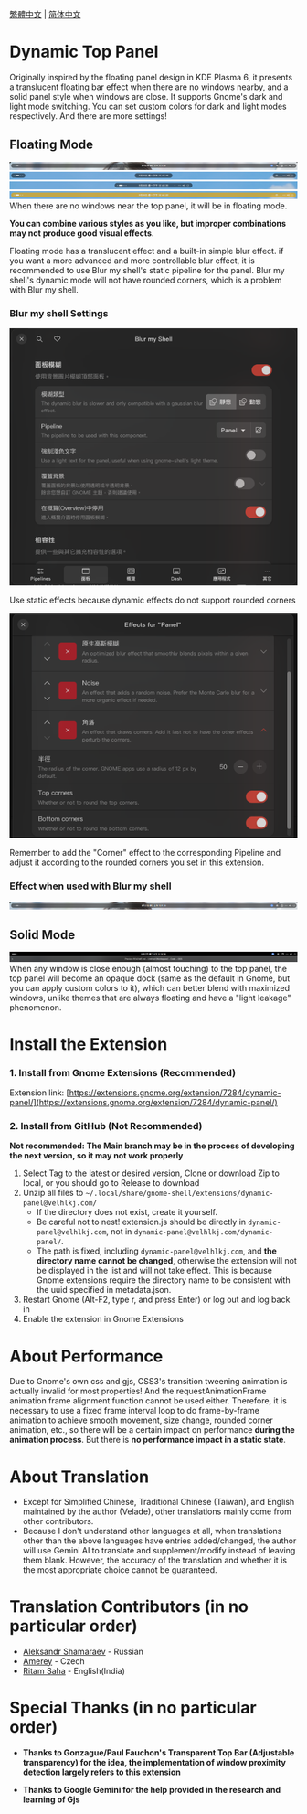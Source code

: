 [繁體中文](README.md) | [简体中文](README-cn.md) 

# Dynamic Top Panel

Originally inspired by the floating panel design in KDE Plasma 6, it presents a translucent floating bar effect when there are no windows nearby, and a solid panel style when windows are close. It supports Gnome's dark and light mode switching. You can set custom colors for dark and light modes respectively. And there are more settings!

## Floating Mode
![Floating Mode](readme_images/transparent.png)
![Floating Mode](readme_images/transparent_area.png)
![Floating Mode](readme_images/transparent_auto_width.png)
![Floating Mode](readme_images/transparent_color.png)
When there are no windows near the top panel, it will be in floating mode.

**You can combine various styles as you like, but improper combinations may not produce good visual effects.**

Floating mode has a translucent effect and a built-in simple blur effect. if you want a more advanced and more controllable blur effect, it is recommended to use Blur my shell's static pipeline for the panel. Blur my shell's dynamic mode will not have rounded corners, which is a problem with Blur my shell.
### Blur my shell Settings
![Blur my shell Settings](readme_images/bms_settings1.png)

Use static effects because dynamic effects do not support rounded corners

![Blur my shell Pipeline Settings](readme_images/bms_settings2.png)

Remember to add the "Corner" effect to the corresponding Pipeline and adjust it according to the rounded corners you set in this extension.
### Effect when used with Blur my shell
![Floating effect with blur](readme_images/blur.png)

## Solid Mode
![Solid Mode](readme_images/solid.png)
When any window is close enough (almost touching) to the top panel, the top panel will become an opaque dock (same as the default in Gnome, but you can apply custom colors to it), which can better blend with maximized windows, unlike themes that are always floating and have a "light leakage" phenomenon.

# Install the Extension
### 1. Install from Gnome Extensions (Recommended)
Extension link: [https://extensions.gnome.org/extension/7284/dynamic-panel/](https://extensions.gnome.org/extension/7284/dynamic-panel/)
### 2. Install from GitHub (Not Recommended)
**Not recommended: The Main branch may be in the process of developing the next version, so it may not work properly**

1. Select Tag to the latest or desired version, Clone or download Zip to local, or you should go to Release to download
1. Unzip all files to `~/.local/share/gnome-shell/extensions/dynamic-panel@velhlkj.com/`
    * If the directory does not exist, create it yourself.
    * Be careful not to nest! extension.js should be directly in `dynamic-panel@velhlkj.com`, not in `dynamic-panel@velhlkj.com/dynamic-panel/`.
    * The path is fixed, including `dynamic-panel@velhlkj.com`, and **the directory name cannot be changed**, otherwise the extension will not be displayed in the list and will not take effect. This is because Gnome extensions require the directory name to be consistent with the uuid specified in metadata.json.
1. Restart Gnome (Alt-F2, type r, and press Enter) or log out and log back in
1. Enable the extension in Gnome Extensions

# About Performance
Due to Gnome's own css and gjs, CSS3's transition tweening animation is actually invalid for most properties! And the requestAnimationFrame animation frame alignment function cannot be used either. Therefore, it is necessary to use a fixed frame interval loop to do frame-by-frame animation to achieve smooth movement, size change, rounded corner animation, etc., so there will be a certain impact on performance **during the animation process**. But there is **no performance impact in a static state**.

# About Translation
* Except for Simplified Chinese, Traditional Chinese (Taiwan), and English maintained by the author (Velade), other translations mainly come from other contributors.
* Because I don't understand other languages at all, when translations other than the above languages have entries added/changed, the author will use Gemini AI to translate and supplement/modify instead of leaving them blank. However, the accuracy of the translation and whether it is the most appropriate choice cannot be guaranteed.

# Translation Contributors (in no particular order)
* [Aleksandr Shamaraev](https://github.com/AlexanderShad) - Russian
* [Amerey](https://github.com/Amereyeu) - Czech
* [Ritam Saha](https://github.com/astro-ray) - English(India)

# Special Thanks (in no particular order)
* **Thanks to Gonzague/Paul Fauchon's Transparent Top Bar (Adjustable transparency) for the idea, the implementation of window proximity detection largely refers to this extension**

* **Thanks to Google Gemini for the help provided in the research and learning of Gjs**